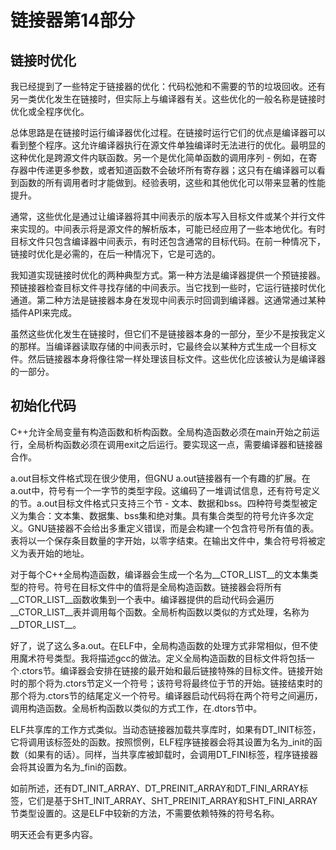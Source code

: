 # 链接器第14部分

## 链接时优化

我已经提到了一些特定于链接器的优化：代码松弛和不需要的节的垃圾回收。还有另一类优化发生在链接时，但实际上与编译器有关。这些优化的一般名称是链接时优化或全程序优化。

总体思路是在链接时运行编译器优化过程。在链接时运行它们的优点是编译器可以看到整个程序。这允许编译器执行在源文件单独编译时无法进行的优化。最明显的这种优化是跨源文件内联函数。另一个是优化简单函数的调用序列 - 例如，在寄存器中传递更多参数，或者知道函数不会破坏所有寄存器；这只有在编译器可以看到函数的所有调用者时才能做到。经验表明，这些和其他优化可以带来显著的性能提升。

通常，这些优化是通过让编译器将其中间表示的版本写入目标文件或某个并行文件来实现的。中间表示将是源文件的解析版本，可能已经应用了一些本地优化。有时目标文件只包含编译器中间表示，有时还包含通常的目标代码。在前一种情况下，链接时优化是必需的，在后一种情况下，它是可选的。

我知道实现链接时优化的两种典型方式。第一种方法是编译器提供一个预链接器。预链接器检查目标文件寻找存储的中间表示。当它找到一些时，它运行链接时优化通道。第二种方法是链接器本身在发现中间表示时回调到编译器。这通常通过某种插件API来完成。

虽然这些优化发生在链接时，但它们不是链接器本身的一部分，至少不是按我定义的那样。当编译器读取存储的中间表示时，它最终会以某种方式生成一个目标文件。然后链接器本身将像往常一样处理该目标文件。这些优化应该被认为是编译器的一部分。

## 初始化代码

C++允许全局变量有构造函数和析构函数。全局构造函数必须在main开始之前运行，全局析构函数必须在调用exit之后运行。要实现这一点，需要编译器和链接器合作。

a.out目标文件格式现在很少使用，但GNU a.out链接器有一个有趣的扩展。在a.out中，符号有一个一字节的类型字段。这编码了一堆调试信息，还有符号定义的节。a.out目标文件格式只支持三个节 - 文本、数据和bss。四种符号类型被定义为集合：文本集、数据集、bss集和绝对集。具有集合类型的符号允许多次定义。GNU链接器不会给出多重定义错误，而是会构建一个包含符号所有值的表。表将以一个保存条目数量的字开始，以零字结束。在输出文件中，集合符号将被定义为表开始的地址。

对于每个C++全局构造函数，编译器会生成一个名为\_\_CTOR\_LIST\_\_的文本集类型的符号。符号在目标文件中的值将是全局构造函数。链接器会将所有\_\_CTOR\_LIST\_\_函数收集到一个表中。编译器提供的启动代码会遍历\_\_CTOR\_LIST\_\_表并调用每个函数。全局析构函数以类似的方式处理，名称为\_\_DTOR\_LIST\_\_。

好了，说了这么多a.out。在ELF中，全局构造函数的处理方式非常相似，但不使用魔术符号类型。我将描述gcc的做法。定义全局构造函数的目标文件将包括一个.ctors节。编译器会安排在链接的最开始和最后链接特殊的目标文件。链接开始时的那个将为.ctors节定义一个符号；该符号将最终位于节的开始。链接结束时的那个将为.ctors节的结尾定义一个符号。编译器启动代码将在两个符号之间遍历，调用构造函数。全局析构函数以类似的方式工作，在.dtors节中。

ELF共享库的工作方式类似。当动态链接器加载共享库时，如果有DT\_INIT标签，它将调用该标签处的函数。按照惯例，ELF程序链接器会将其设置为名为\_init的函数（如果有的话）。同样，当共享库被卸载时，会调用DT\_FINI标签，程序链接器会将其设置为名为\_fini的函数。

如前所述，还有DT\_INIT\_ARRAY、DT\_PREINIT\_ARRAY和DT\_FINI\_ARRAY标签，它们是基于SHT\_INIT\_ARRAY、SHT\_PREINIT\_ARRAY和SHT\_FINI\_ARRAY节类型设置的。这是ELF中较新的方法，不需要依赖特殊的符号名称。

明天还会有更多内容。

